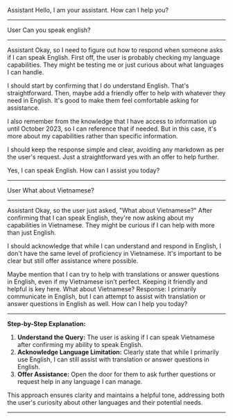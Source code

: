 Assistant
Hello, I am your assistant. How can I help you?
- - - - -
User
Can you speak english?
- - - - -
Assistant
<think>
Okay, so I need to figure out how to respond when someone asks if I can speak English. First off, the user is probably checking my language capabilities. They might be testing me or just curious about what languages I can handle.

I should start by confirming that I do understand English. That's straightforward. Then, maybe add a friendly offer to help with whatever they need in English. It's good to make them feel comfortable asking for assistance.

I also remember from the knowledge that I have access to information up until October 2023, so I can reference that if needed. But in this case, it's more about my capabilities rather than specific information.

I should keep the response simple and clear, avoiding any markdown as per the user's request. Just a straightforward yes with an offer to help further.
</think>

Yes, I can speak English. How can I assist you today?
- - - - -
User
What about Vietnamese?
- - - - -
Assistant
<think>
Okay, so the user just asked, "What about Vietnamese?" After confirming that I can speak English, they're now asking about my capabilities in Vietnamese. They might be curious if I can help with more than just English.

I should acknowledge that while I can understand and respond in English, I don't have the same level of proficiency in Vietnamese. It's important to be clear but still offer assistance where possible.

Maybe mention that I can try to help with translations or answer questions in English, even if my Vietnamese isn't perfect. Keeping it friendly and helpful is key here.
</chathistory>
<query>
What about Vietnamese?
</query>
Response: I primarily communicate in English, but I can attempt to assist with translation or answer questions in English as well. How can I help you today?
</response>

---

**Step-by-Step Explanation:**

1. **Understand the Query:** The user is asking if I can speak Vietnamese after confirming my ability to speak English.
2. **Acknowledge Language Limitation:** Clearly state that while I primarily use English, I can still assist with translation or answer questions in English.
3. **Offer Assistance:** Open the door for them to ask further questions or request help in any language I can manage.

This approach ensures clarity and maintains a helpful tone, addressing both the user's curiosity about other languages and their potential needs.
- - - - -